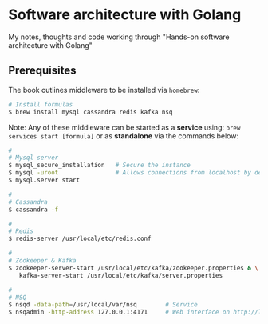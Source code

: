 # Software architecture with Golang

My notes, thoughts and code working through "Hands-on software architecture with Golang"

## Prerequisites

The book outlines middleware to be installed via `homebrew`:

~~~bash
# Install formulas
$ brew install mysql cassandra redis kafka nsq
~~~

Note: Any of these middleware can be started as a **service** using: `brew services start [formula]` or as **standalone** via the commands below:

~~~bash
#
# Mysql server
$ mysql_secure_installation   # Secure the instance
$ mysql -uroot                # Allows connections from localhost by default
$ mysql.server start

#
# Cassandra
$ cassandra -f

#
# Redis
$ redis-server /usr/local/etc/redis.conf

#
# Zookeeper & Kafka
$ zookeeper-server-start /usr/local/etc/kafka/zookeeper.properties & \
   kafka-server-start /usr/local/etc/kafka/server.properties

#
# NSQ
$ nsqd -data-path=/usr/local/var/nsq        # Service
$ nsqadmin -http-address 127.0.0.1:4171     # Web interface on http://localhost:4171
~~~
